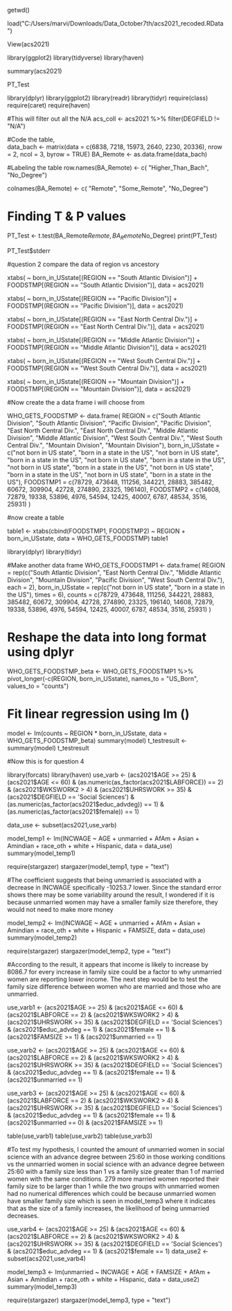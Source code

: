 getwd()

load("C:/Users/marvi/Downloads/Data_October7th/acs2021_recoded.RData")

View(acs2021)


library(ggplot2)
library(tidyverse)
library(haven)

summary(acs2021)

PT_Test


library(dplyr)
library(ggplot2)
library(readr)
library(tidyr)
require(class)
require(caret)
require(haven)



#This will filter out all the N/A
acs_coll <- acs2021 %>% filter(DEGFIELD != "N/A")

#Code the table,  
data_bach <- matrix(data = c(6838, 7218, 15973,
                             2640, 2230, 20336),
                    nrow = 2,
                    ncol = 3,
                    byrow = TRUE)
BA_Remote <- as.data.frame(data_bach)

#Labeling the table
row.names(BA_Remote) <- c(
  "Higher_Than_Bach",
  "No_Degree")

colnames(BA_Remote) <- c(
  "Remote",
  "Some_Remote",
  "No_Degree")

# Finding T & P values
PT_Test <- t.test(BA_Remote$Remote, BA_Remote$No_Degree)
print(PT_Test)

PT_Test$stderr


#question 2 compare the data of region vs ancestory 

xtabs( ~ born_in_USstate[(REGION == "South Atlantic Division")] + FOODSTMP[(REGION == "South Atlantic Division")], data = acs2021)

xtabs( ~ born_in_USstate[(REGION == "Pacific Division")] + FOODSTMP[(REGION == "Pacific Division")], data = acs2021)

xtabs( ~ born_in_USstate[(REGION == "East North Central Div.")] + FOODSTMP[(REGION == "East North Central Div.")], data = acs2021)

xtabs( ~ born_in_USstate[(REGION == "Middle Atlantic Division")] + FOODSTMP[(REGION == "Middle Atlantic Division")], data = acs2021)

xtabs( ~ born_in_USstate[(REGION == "West South Central Div.")] + FOODSTMP[(REGION == "West South Central Div.")], data = acs2021)

xtabs( ~ born_in_USstate[(REGION == "Mountain Division")] + FOODSTMP[(REGION == "Mountain Division")], data = acs2021)


#Now create the a data frame i will choose from  

WHO_GETS_FOODSTMP <- data.frame(
  REGION = c("South Atlantic Division", "South Atlantic Division", "Pacific Division", "Pacific Division", "East North Central Div.", "East North Central Div.", "Middle Atlantic Division", "Middle Atlantic Division", "West South Central Div.", "West South Central Div.", "Mountain Division", "Mountain Division"),
  born_in_USstate = c("not born in US state", "born in a state in the US", "not born in US state", "born in a state in the US", "not born in US state", "born in a state in the US", "not born in US state", "born in a state in the US", "not born in US state", "born in a state in the US", "not born in US state", "born in a state in the US"),
  FOODSTMP1 = c(78729, 473648, 111256, 344221, 28883, 385482, 60672, 309904, 42728, 274890, 23325, 196140),
  FOODSTMP2 = c(14608, 72879, 19338, 53896, 4976, 54594, 12425, 40007, 6787, 48534, 3516, 25931)
)

#now create a table 


table1 <- xtabs(cbind(FOODSTMP1, FOODSTMP2) ~ REGION + born_in_USstate, data = WHO_GETS_FOODSTMP)
table1

library(dplyr)
library(tidyr)

#Make another data frame
WHO_GETS_FOODSTMP1 <- data.frame(
  REGION = rep(c("South Atlantic Division", "East North Central Div.", "Middle Atlantic Division", "Mountain Division", "Pacific Division", "West South Central Div."), each = 2),
  born_in_USstate = rep(c("not born in US state", "born in a state in the US"), times = 6),
  counts = c(78729, 473648, 111256, 344221, 28883, 385482, 60672, 309904, 42728, 274890, 23325, 196140, 14608, 72879, 19338, 53896, 4976, 54594, 12425, 40007, 6787, 48534, 3516, 25931)
)



# Reshape the data into long format using dplyr
WHO_GETS_FOODSTMP_beta <- WHO_GETS_FOODSTMP1 %>%
  pivot_longer(-c(REGION, born_in_USstate), names_to = "US_Born", values_to = "counts")

# Fit linear regression using lm ()
model <- lm(counts ~ REGION * born_in_USstate, data = WHO_GETS_FOODSTMP_beta)
summary(model)
t_testresult <- summary(model)
t_testresult



#Now this is for question 4 

library(forcats)
library(haven)
use_varb <- 
  (acs2021$AGE >= 25) & 
  (acs2021$AGE <= 60) & 
  (as.numeric(as_factor(acs2021$LABFORCE)) == 2) & 
  (acs2021$WKSWORK2 > 4) & 
  (acs2021$UHRSWORK >= 35) & 
  (acs2021$DEGFIELD == 'Social Sciences') & 
  (as.numeric(as_factor(acs2021$educ_advdeg)) == 1) & 
  (as.numeric(as_factor(acs2021$female)) == 1)

data_use <- subset(acs2021,use_varb) 


model_temp1 <- lm(INCWAGE ~ AGE + unmarried + AfAm + Asian + Amindian + race_oth + white + Hispanic, data = data_use)
summary(model_temp1)

require(stargazer)
stargazer(model_temp1, type = "text")

#The coefficient suggests that being unmarried is associated with a decrease in INCWAGE specifically -10253.7 lower. Since the standard error shows there may be some variability around the result, I wondered if it is because unmarried women may have a smaller family size therefore, they would not need to make more money



model_temp2 <- lm(INCWAGE ~ AGE + unmarried + AfAm + Asian + Amindian + race_oth + white + Hispanic + FAMSIZE, data = data_use)
summary(model_temp2)

require(stargazer)
stargazer(model_temp2, type = "text")


#According to the result, it appears that income is likely to increase by 8086.7 for every increase in family size could be a factor to why unmarried women are reporting lower income. The next step would be to test the family size difference between women who are married and those who are unmarried.


use_varb1 <- (acs2021$AGE >= 25) & (acs2021$AGE <= 60) & (acs2021$LABFORCE == 2) & (acs2021$WKSWORK2 > 4) & (acs2021$UHRSWORK >= 35) & (acs2021$DEGFIELD == 'Social Sciences') & (acs2021$educ_advdeg == 1) & (acs2021$female == 1) & (acs2021$FAMSIZE >= 1) & (acs2021$unmarried == 1)

use_varb2 <- (acs2021$AGE >= 25) & (acs2021$AGE <= 60) & (acs2021$LABFORCE == 2) & (acs2021$WKSWORK2 > 4) & (acs2021$UHRSWORK >= 35) & (acs2021$DEGFIELD == 'Social Sciences') & (acs2021$educ_advdeg == 1) & (acs2021$female == 1) & (acs2021$unmarried == 1)

use_varb3 <- (acs2021$AGE >= 25) & (acs2021$AGE <= 60) & (acs2021$LABFORCE == 2) & (acs2021$WKSWORK2 > 4) & (acs2021$UHRSWORK >= 35) & (acs2021$DEGFIELD == 'Social Sciences') & (acs2021$educ_advdeg == 1) & (acs2021$female == 1) & (acs2021$unmarried == 0) & (acs2021$FAMSIZE >= 1)


table(use_varb1)
table(use_varb2)
table(use_varb3)



#To test my hypothesis, I counted the amount of unmarried women in social science with an advance degree between 25:60 in those working conditions vs the unmarried women in social science with an advance degree between 25:60 with a family size less than 1 vs a family size greater than 1 of married women with the same conditions. 279 more married women reported their family size to be larger than 1 while the two groups with unmarried women had no numerical differences which could be because unmarried women have smaller family size which is seen in model_temp3 where it indicates that as the size of a family increases, the likelihood of being unmarried decreases.


use_varb4 <- (acs2021$AGE >= 25) & (acs2021$AGE <= 60) & (acs2021$LABFORCE == 2) & (acs2021$WKSWORK2 > 4) & (acs2021$UHRSWORK >= 35) & (acs2021$DEGFIELD == 'Social Sciences') & (acs2021$educ_advdeg == 1) & (acs2021$female == 1)
data_use2 <- subset(acs2021,use_varb4) 


model_temp3 <- lm(unmarried ~ INCWAGE + AGE + FAMSIZE + AfAm + Asian + Amindian + race_oth + white + Hispanic, data = data_use2)
summary(model_temp3)

require(stargazer)
stargazer(model_temp3, type = "text")





